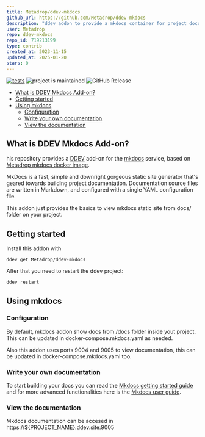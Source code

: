 ```yaml
---
title: Metadrop/ddev-mkdocs
github_url: https://github.com/Metadrop/ddev-mkdocs
description: "ddev addon to provide a mkdocs container for project documentation"
user: Metadrop
repo: ddev-mkdocs
repo_id: 719213199
type: contrib
created_at: 2023-11-15
updated_at: 2025-01-20
stars: 0
---
```


[![tests](https://github.com/Metadrop/ddev-mkdocs/actions/workflows/tests.yml/badge.svg)](https://github.com/Metadrop/ddev-mkdocs/actions/workflows/tests.yml) ![project is maintained](https://img.shields.io/maintenance/yes/2024.svg)
![GitHub Release](https://img.shields.io/github/v/release/Metadrop/ddev-mkdocs)

* [What is DDEV Mkdocs Add-on?](#what-is-ddev-mkdocs-add-on)
* [Getting started](#getting-started)
* [Using mkdocs](#using-mkdocs)
  * [Configuration](#configuration)
  * [Write your own documentation](#write-your-own-documentation)
  * [View the documentation](#view-the-documentation)

## What is DDEV Mkdocs Add-on?

his repository provides a [DDEV](https://ddev.readthedocs.io) add-on for the [mkdocs](https://www.mkdocs.org/) service, based on [Metadrop mkdocs docker image](https://github.com/Metadrop/docker-mkdocs).

MkDocs is a fast, simple and downright gorgeous static site generator that's geared towards building project documentation. Documentation source files are written in Markdown, and configured with a single YAML configuration file.

This addon just provides the basics to view mkdocs static site from docs/ folder on your project.

## Getting started

Install this addon with

```shell
ddev get Metadrop/ddev-mkdocs
```

After that you need to restart the ddev project:

```shell
ddev restart
```

## Using mkdocs

### Configuration

By default, mkdocs addon show docs from /docs folder inside yout project. This can be updated in docker-compose.mkdocs.yaml as needed.

Also this addon uses ports 9004 and 9005 to view documentation, this can be updated in docker-compose.mkdocs.yaml too. 

### Write your own documentation

To start building your docs you can read the [Mkdocs getting started guide](https://www.mkdocs.org/getting-started/) and for more advanced functionalities here is the [Mkdocs user guide](https://www.mkdocs.org/user-guide/).

### View the documentation

Mkdocs documentation can be accesed in https://${PROJECT_NAME}.ddev.site:9005
